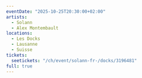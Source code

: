 ```yaml
---
eventDate: "2025-10-25T20:30:00+02:00"
artists:
  - Solann
  - Alex Montembault
locations:
  - Les Docks
  - Lausanne
  - Suisse
tickets:
  seetickets: "/ch/event/solann-fr-/docks/3196481"
full: true
---
```

